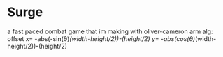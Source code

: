 # Surge
a fast paced combat game that im making with oliver-cameron
arm alg: offset x= -abs(-sin(θ)*(width-height/2))-(height/2) y= -abs(cos(θ)*(width-height/2))-(height/2)
